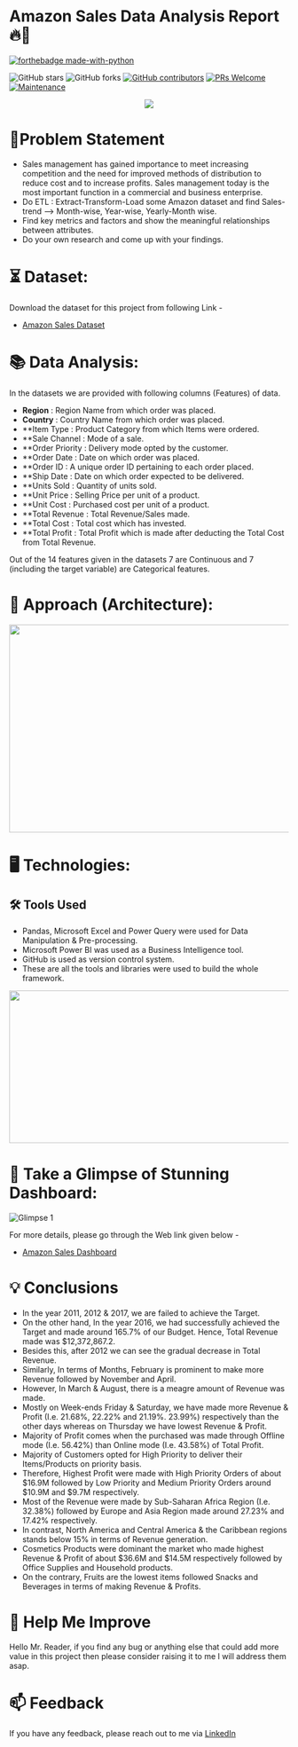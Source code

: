 
# Amazon Sales Data Analysis Report 🔥🍁

<p align="center">

  [![forthebadge made-with-python](https://user-images.githubusercontent.com/84115928/186936561-51e511bd-1992-4b2f-bf2b-f62338c17b82.svg)](https://powerbi.microsoft.com/en-au/)
  
  ![GitHub stars](https://img.shields.io/github/stars/Lokesh-Attarde/Amazon_Sales_Data_Analysis)
  ![GitHub forks](https://img.shields.io/github/forks/Lokesh-Attarde/Amazon_Sales_Data_Analysis)
  [![GitHub contributors](https://img.shields.io/github/contributors/Lokesh-Attarde/Amazon_Sales_Data_Analysis.svg)](https://GitHub.com/Lokesh-Attarde/Amazon_Sales_Data_Analysis/graphs/contributors/)
  [![PRs Welcome](https://img.shields.io/badge/PRs-welcome-brightgreen.svg?style=flat-square)](http://makeapullrequest.com)
  [![Maintenance](https://img.shields.io/badge/Maintained%3F-yes-green.svg)](https://GitHub.com/Naereen/StrapDown.js/graphs/commit-activity)
</p>  

<p align="center">
  <img src="https://user-images.githubusercontent.com/84115928/186946704-883b9440-0e02-496f-9558-c25bd6d7e688.png">
</p>

# 📝Problem Statement
- Sales management has gained importance to meet increasing competition and the need for improved methods of distribution to reduce cost and to increase profits. Sales management today is the most important function in a commercial and business enterprise.
- Do ETL : Extract-Transform-Load some Amazon dataset and find Sales-trend --> Month-wise, Year-wise, Yearly-Month wise.
- Find key metrics and factors and show the meaningful relationships between attributes.
- Do your own research and come up with your findings.

# ⏳ Dataset:
Download the dataset for this project from following Link -
* [Amazon Sales Dataset](https://github.com/Lokesh-Attarde/Amazon_Sales_Data_Analysis/blob/eaefdf6b21ee86105116243d92c1d8edd09fb2c6/Amazon%20Sales%20Records.csv)

# 📚 Data Analysis:
In the datasets we are provided with following columns (Features) of data.

* **Region** : Region Name from which order was placed.
* **Country** : Country Name from which order was placed.
* **Item Type : Product Category from which Items were ordered.
* **Sale Channel : Mode of a sale.
* **Order Priority : Delivery mode opted by the customer.
* **Order Date : Date on which order was placed.
* **Order ID : A unique order ID pertaining to each order placed.
* **Ship Date : Date on which order expected to be delivered.
* **Units Sold : Quantity of units sold.
* **Unit Price : Selling Price per unit of a product.
* **Unit Cost : Purchased cost per unit of a product.
* **Total Revenue : Total Revenue/Sales made.
* **Total Cost : Total cost which has invested.
* **Total Profit : Total Profit which is made after deducting the Total Cost from Total Revenue.

Out of the 14 features given in the datasets 7 are Continuous and 7 (including the target variable) are Categorical features.

# 🎉 Approach (Architecture):
<p align="center">
  <img width="650" height="375" src="https://user-images.githubusercontent.com/84115928/186950659-5e8b6b9f-0fc3-48c6-be1b-f06ca1b0f64b.png">
</p>

# 🖥️ Technologies:
## 🛠️ Tools Used
*	Pandas, Microsoft Excel and Power Query were used for Data Manipulation & Pre-processing.
*	Microsoft Power BI was used as a Business Intelligence tool.
*	GitHub is used as version control system.
*	These are all the tools and libraries were used to build the whole framework.

<p align="center">
  <img width="550" height="275" src="https://user-images.githubusercontent.com/84115928/186951729-445da393-fd0d-4e6a-993d-d9f17458d567.png">
</p>

# 🌱 Take a Glimpse of Stunning Dashboard:
![Glimpse 1](https://user-images.githubusercontent.com/84115928/186958120-1dba632d-3001-48f3-8597-bcb20fe1232f.gif)

For more details, please go through the Web link given below -
* [Amazon Sales Dashboard](https://app.powerbi.com/view?r=eyJrIjoiODQ4OTc0ZjYtZWQwYy00ZmM2LWFjMzktOWZkM2VmYWVmZmNmIiwidCI6IjYzYzJjYWI2LWVmOTEtNDk3My05ZTUyLTQ1NDM1MTY5ZTk1MSIsImMiOjEwfQ%3D%3D&pageName=ReportSection72b50b9da91d20058b85)

# 💡 Conclusions
- In the year 2011, 2012 & 2017, we are failed to achieve the Target.
- On the other hand, In the year 2016, we had successfully achieved the Target and made around 165.7% of our Budget. Hence, Total Revenue made was $12,372,867.2.
- Besides this, after 2012 we can see the gradual decrease in Total Revenue.
- Similarly, In terms of Months, February is prominent to make more Revenue followed by November and April.
- However, In March & August, there is a meagre amount of Revenue was made.
- Mostly on Week-ends Friday & Saturday, we have made more Revenue & Profit (I.e. 21.68%, 22.22% and 21.19%. 23.99%) respectively than the other days whereas on Thursday we have lowest Revenue & Profit.
- Majority of Profit comes when the purchased was made through Offline mode (I.e. 56.42%) than Online mode (I.e. 43.58%) of Total Profit. 
- Majority of Customers opted for High Priority to deliver their Items/Products on priority basis.
- Therefore, Highest Profit were made with High Priority Orders of about $16.9M followed by Low Priority and Medium Priority Orders around $10.9M and $9.7M respectively.
- Most of the Revenue were made by Sub-Saharan Africa Region (I.e. 32.38%) followed by Europe and Asia Region made around 27.23% and 17.42% respectively.
- In contrast, North America and Central America & the Caribbean regions stands below 15% in terms of Revenue generation.
- Cosmetics Products were dominant the market who made highest Revenue & Profit of about $36.6M and $14.5M respectively followed by Office Supplies and Household products. 
- On the contrary, Fruits are the lowest items followed Snacks and Beverages in terms of making Revenue & Profits.

# 🎉 Help Me Improve
Hello Mr. Reader, if you find any bug or anything else that could add more value in this project then please consider raising it to me I will address them asap.
  
# 📫 Feedback
If you have any feedback, please reach out to me via [LinkedIn](https://www.linkedin.com/in/lokesh-attarde-145086141/)
